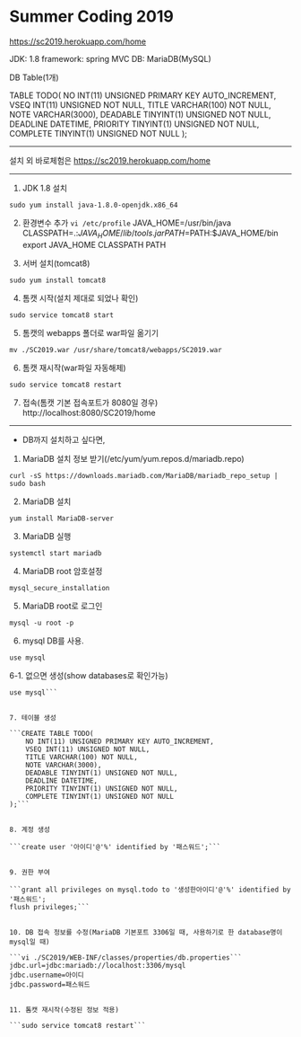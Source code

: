 ﻿# Summer Coding 2019
https://sc2019.herokuapp.com/home

JDK: 1.8
framework: spring MVC
DB: MariaDB(MySQL)


DB Table(1개)

TABLE TODO(
	NO INT(11) UNSIGNED PRIMARY KEY AUTO_INCREMENT,
	VSEQ INT(11) UNSIGNED NOT NULL,
	TITLE VARCHAR(100) NOT NULL,
	NOTE VARCHAR(3000),
	DEADABLE TINYINT(1) UNSIGNED NOT NULL,
	DEADLINE DATETIME,
	PRIORITY TINYINT(1) UNSIGNED NOT NULL,
	COMPLETE TINYINT(1) UNSIGNED NOT NULL
);


* * *

설치 외 바로체험은
https://sc2019.herokuapp.com/home


* * *

1. JDK 1.8 설치

```sudo yum install java-1.8.0-openjdk.x86_64```


2. 환경변수 추가
```vi /etc/profile```
JAVA_HOME=/usr/bin/java
CLASSPATH=.:$JAVA_HOME/lib/tools.jar
PATH=$PATH:$JAVA_HOME/bin
export JAVA_HOME CLASSPATH PATH


3. 서버 설치(tomcat8)

```sudo yum install tomcat8```


4. 톰캣 시작(설치 제대로 되었나 확인)

```sudo service tomcat8 start```


5. 톰캣의 webapps 폴더로 war파일 옮기기

```mv ./SC2019.war /usr/share/tomcat8/webapps/SC2019.war```


6. 톰캣 재시작(war파일 자동해제)

```sudo service tomcat8 restart```


7. 접속(톰캣 기본 접속포트가 8080일 경우)
http://localhost:8080/SC2019/home


* * *

+ DB까지 설치하고 싶다면,

1. MariaDB 설치 정보 받기(/etc/yum/yum.repos.d/mariadb.repo)

```curl -sS https://downloads.mariadb.com/MariaDB/mariadb_repo_setup | sudo bash```


2. MariaDB 설치

```yum install MariaDB-server```


3. MariaDB 실행

```systemctl start mariadb```


4. MariaDB root 암호설정

```mysql_secure_installation```


5. MariaDB root로 로그인

```mysql -u root -p```


6. mysql DB를 사용.

```use mysql```


6-1. 없으면 생성(show databases로 확인가능)

```create database mysql
use mysql```


7. 테이블 생성

```CREATE TABLE TODO(
	NO INT(11) UNSIGNED PRIMARY KEY AUTO_INCREMENT,
	VSEQ INT(11) UNSIGNED NOT NULL,
	TITLE VARCHAR(100) NOT NULL,
	NOTE VARCHAR(3000),
	DEADABLE TINYINT(1) UNSIGNED NOT NULL,
	DEADLINE DATETIME,
	PRIORITY TINYINT(1) UNSIGNED NOT NULL,
	COMPLETE TINYINT(1) UNSIGNED NOT NULL
);```


8. 계정 생성

```create user '아이디'@'%' identified by '패스워드';```


9. 권한 부여

```grant all privileges on mysql.todo to '생성한아이디'@'%' identified by '패스워드';
flush privileges;```


10. DB 접속 정보를 수정(MariaDB 기본포트 3306일 때, 사용하기로 한 database명이 mysql일 때)

```vi ./SC2019/WEB-INF/classes/properties/db.properties```
jdbc.url=jdbc:mariadb://localhost:3306/mysql
jdbc.username=아이디
jdbc.password=패스워드


11. 톰캣 재시작(수정된 정보 적용)

```sudo service tomcat8 restart```

